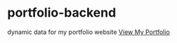 # portfolio-backend
dynamic data for my portfolio website
<a href="https://666ead9afd6b1a60265c6c90--astounding-kitten-402df7.netlify.app/">View My Portfolio</a>
